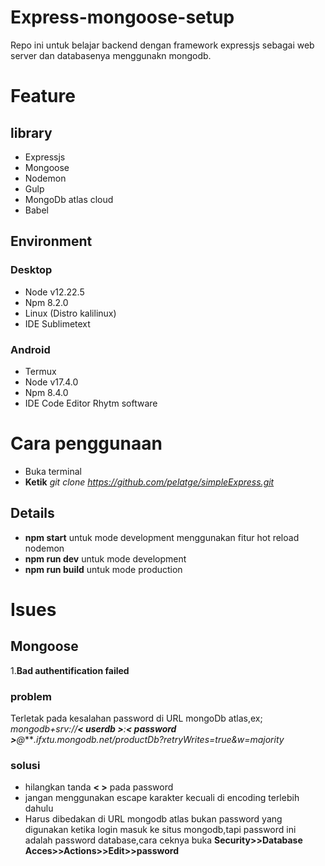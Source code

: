 # Express-mongoose-setup

Repo ini untuk belajar backend dengan framework expressjs sebagai web server dan databasenya menggunakn mongodb.

# Feature

## library
 - Expressjs
 - Mongoose
 - Nodemon
 - Gulp 
 - MongoDb atlas cloud 
 - Babel
 
## Environment
### Desktop
 - Node v12.22.5
 - Npm 8.2.0
 - Linux (Distro kalilinux)
 - IDE Sublimetext
 
### Android
 - Termux
 - Node v17.4.0
 - Npm 8.4.0
 - IDE Code Editor Rhytm software


# Cara penggunaan

- Buka terminal
- **Ketik** *git clone https://github.com/pelatge/simpleExpress.git* 

## Details
- **npm start** untuk mode development menggunakan fitur hot reload nodemon 
- **npm run dev** untuk mode development 
- **npm run build** untuk mode production

# Isues
## Mongoose
1.**Bad authentification failed**
### **problem**
Terletak pada kesalahan password di URL mongoDb atlas,ex;
*mongodb+srv://**< userdb >**:**< password >**@****.ifxtu.mongodb.net/productDb?retryWrites=true&w=majority*
### **solusi**
- hilangkan tanda **< >** pada password
- jangan menggunakan escape karakter kecuali di encoding terlebih dahulu
- Harus dibedakan <password> di URL mongodb atlas bukan password yang digunakan ketika login masuk ke situs mongodb,tapi password ini adalah password database,cara ceknya buka
 **Security>>Database Acces>>Actions>>Edit>>password**